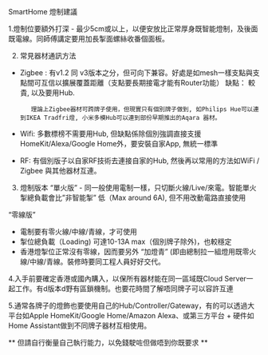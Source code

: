 SmartHome 燈制建議

1.燈制位要額外打深 - 最少5cm或以上，以便安放比正常厚身既智能燈制，及後面既電線。同師傅講定要用加長掣面螺絲收番個面板。

2. 常見器材通訊方法
- Zigbee :  有v1.2  同 v3版本之分，但可向下兼容。好處是如mesh一樣支點與支點間可互信以擴展覆蓋距離（支點要長期接電才能有Router功能）
         缺點： 較貴, 以及要用Hub. 

         理論上Zigbee器材可跨牌子使用，但現實只有個別牌子做到, 如Philips Hue可以連到IKEA Tradfri燈, 小米多模Hub可以連到部份早期推出的Aqara 器材。

- Wifi: 多數標榜不需要用Hub, 但缺點係除個別強調直接支援HomeKit/Alexa/Google Home外，要安裝自家App, 無統一標準

- RF: 有個別版子以自家RF技術去連接自家的Hub, 然後再以常用的方法如WiFi / Zigbee 與其他器材互連。

3. 燈制版本
 “單火版” - 同一般使用電制一樣，只切斷火線/Live/來電。智能單火掣總負載會比”非智能掣” 低（Max around 6A), 但不用改動電路直接使用

“零線版” 
- 電制要有零火線/中線/青線，才可使用
- 掣位總負載（Loading) 可達10-13A max（個別牌子除外)，也較穩定
- 香港燈掣位正常沒有零線，因而要另外 “加燈青” (即由總制拉一組燈用既零火線/中線/青線。裝修時要同工程人員好好交代。

4.入手前要確定香港或國內購入，以保所有器材能在同一區域既Cloud Server一起工作。有d版本d野有區鎖機制。也要花時間了解唔同牌子可以容許互連

5.通常各牌子的燈飾也要使用自己的Hub/Controller/Gateway，有的可以透過大平台如Apple HomeKit/Google Home/Amazon Alexa、或第三方平台 + 硬件如Home Assistant做到不同牌子器材互相使用。 

** 但請自行衡量自己執行能力，以免錢駛咗但做唔到你既要求 **


